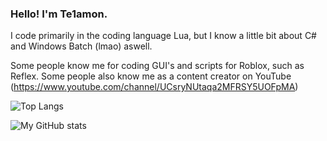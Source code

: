 ### Hello! I'm Te1amon.
I code primarily in the coding language Lua, but I know a little bit about C# and Windows Batch (lmao) aswell.

Some people know me for coding GUI's and scripts for Roblox, such as Reflex.
Some people also know me as a content creator on YouTube (https://www.youtube.com/channel/UCsryNUtaqa2MFRSY5UOFpMA)

![Top Langs](https://github-readme-stats.vercel.app/api/top-langs/?username=Te1amon&layout=compact&title_color=246bce&text_color=ffffff&bg_color=000000&hide_border=true)

![My GitHub stats](https://github-readme-stats.vercel.app/api?username=Te1amon&theme=tokyonight)
